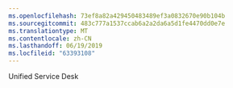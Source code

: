 ```yaml
---
ms.openlocfilehash: 73ef8a82a429450483489ef3a0832670e90b104b
ms.sourcegitcommit: 483c777a1537ccab6a2a2da6a5d1fe4470dd0e7e
ms.translationtype: MT
ms.contentlocale: zh-CN
ms.lasthandoff: 06/19/2019
ms.locfileid: "63393108"
---
```

Unified Service Desk